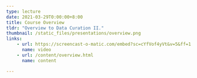 ```yaml
---
type: lecture
date: 2021-03-29T0:00:00+8:00
title: Course Overview
tldr: "Overview to Data Curation II."
thumbnail: /static_files/presentations/overview.png
links: 
    - url: https://screencast-o-matic.com/embed?sc=cYfVof4yVt&v=5&ff=1
      name: video
    - url: /content/overview.html
      name: content

---
```


